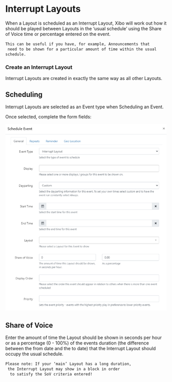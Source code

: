 # Interrupt Layouts

When a Layout is scheduled as an Interrupt Layout, Xibo will work out how it should be played between Layouts in the ‘usual schedule’ using the Share of Voice time or percentage entered on the event.

```
This can be useful if you have, for example, Announcements that
 need to be shown for a particular amount of time within the usual schedule.
```

### Create an Interrupt Layout

Interrupt Layouts are created in exactly the same way as all other Layouts.

## Scheduling

Interrupt Layouts are selected as an Event type when Scheduling an Event.

Once selected, complete the form fields:

![Alt text](interrupy1.png)

## Share of Voice

Enter the amount of time the Layout should be shown in seconds per hour or as a percentage (0 - 100%) of the events duration (the difference between the from date and the to date) that the Interrupt Layout should occupy the usual schedule.

```
Please note: If your ‘main’ Layout has a long duration,
 the Interrupt Layout may show in a block in order
  to satisfy the SoV criteria entered!
```
